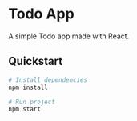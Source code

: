# Todo App

A simple Todo app made with React.

## Quickstart

```bash
# Install dependencies
npm install

# Run project
npm start

```
